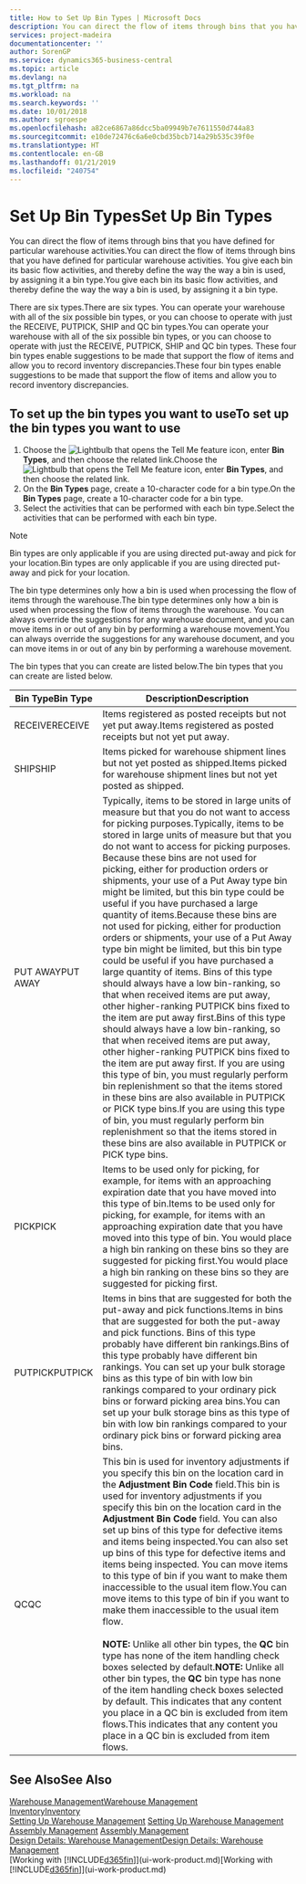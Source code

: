 ```yaml
---
title: How to Set Up Bin Types | Microsoft Docs
description: You can direct the flow of items through bins that you have defined for particular warehouse activities. You give each bin its basic flow activities, and thereby define the way the way a bin is used, by assigning it a bin type.
services: project-madeira
documentationcenter: ''
author: SorenGP
ms.service: dynamics365-business-central
ms.topic: article
ms.devlang: na
ms.tgt_pltfrm: na
ms.workload: na
ms.search.keywords: ''
ms.date: 10/01/2018
ms.author: sgroespe
ms.openlocfilehash: a82ce6867a86dcc5ba09949b7e7611550d744a83
ms.sourcegitcommit: e10de72476c6a6e0cbd35bcb714a29b535c39f0e
ms.translationtype: HT
ms.contentlocale: en-GB
ms.lasthandoff: 01/21/2019
ms.locfileid: "240754"
---
```

# <a name="set-up-bin-types"></a><span data-ttu-id="c6a53-104">Set Up Bin Types</span><span class="sxs-lookup"><span data-stu-id="c6a53-104">Set Up Bin Types</span></span>
<span data-ttu-id="c6a53-105">You can direct the flow of items through bins that you have defined for particular warehouse activities.</span><span class="sxs-lookup"><span data-stu-id="c6a53-105">You can direct the flow of items through bins that you have defined for particular warehouse activities.</span></span> <span data-ttu-id="c6a53-106">You give each bin its basic flow activities, and thereby define the way the way a bin is used, by assigning it a bin type.</span><span class="sxs-lookup"><span data-stu-id="c6a53-106">You give each bin its basic flow activities, and thereby define the way the way a bin is used, by assigning it a bin type.</span></span>  

<span data-ttu-id="c6a53-107">There are six types.</span><span class="sxs-lookup"><span data-stu-id="c6a53-107">There are six types.</span></span> <span data-ttu-id="c6a53-108">You can operate your warehouse with all of the six possible bin types, or you can choose to operate with just the RECEIVE, PUTPICK, SHIP and QC bin types.</span><span class="sxs-lookup"><span data-stu-id="c6a53-108">You can operate your warehouse with all of the six possible bin types, or you can choose to operate with just the RECEIVE, PUTPICK, SHIP and QC bin types.</span></span> <span data-ttu-id="c6a53-109">These four bin types enable suggestions to be made that support the flow of items and allow you to record inventory discrepancies.</span><span class="sxs-lookup"><span data-stu-id="c6a53-109">These four bin types enable suggestions to be made that support the flow of items and allow you to record inventory discrepancies.</span></span>  

## <a name="to-set-up-the-bin-types-you-want-to-use"></a><span data-ttu-id="c6a53-110">To set up the bin types you want to use</span><span class="sxs-lookup"><span data-stu-id="c6a53-110">To set up the bin types you want to use</span></span>  
1.  <span data-ttu-id="c6a53-111">Choose the ![Lightbulb that opens the Tell Me feature](media/ui-search/search_small.png "Tell me what you want to do") icon, enter **Bin Types**, and then choose the related link.</span><span class="sxs-lookup"><span data-stu-id="c6a53-111">Choose the ![Lightbulb that opens the Tell Me feature](media/ui-search/search_small.png "Tell me what you want to do") icon, enter **Bin Types**, and then choose the related link.</span></span>  
2.  <span data-ttu-id="c6a53-112">On the **Bin Types** page, create a 10-character code for a bin type.</span><span class="sxs-lookup"><span data-stu-id="c6a53-112">On the **Bin Types** page, create a 10-character code for a bin type.</span></span>  
3.  <span data-ttu-id="c6a53-113">Select the activities that can be performed with each bin type.</span><span class="sxs-lookup"><span data-stu-id="c6a53-113">Select the activities that can be performed with each bin type.</span></span>  

> [!NOTE]  
>  <span data-ttu-id="c6a53-114">Bin types are only applicable if you are using directed put-away and pick for your location.</span><span class="sxs-lookup"><span data-stu-id="c6a53-114">Bin types are only applicable if you are using directed put-away and pick for your location.</span></span>  

<span data-ttu-id="c6a53-115">The bin type determines only how a bin is used when processing the flow of items through the warehouse.</span><span class="sxs-lookup"><span data-stu-id="c6a53-115">The bin type determines only how a bin is used when processing the flow of items through the warehouse.</span></span> <span data-ttu-id="c6a53-116">You can always override the suggestions for any warehouse document, and you can move items in or out of any bin by performing a warehouse movement.</span><span class="sxs-lookup"><span data-stu-id="c6a53-116">You can always override the suggestions for any warehouse document, and you can move items in or out of any bin by performing a warehouse movement.</span></span>  

<span data-ttu-id="c6a53-117">The bin types that you can create are listed below.</span><span class="sxs-lookup"><span data-stu-id="c6a53-117">The bin types that you can create are listed below.</span></span>  

|<span data-ttu-id="c6a53-118">Bin Type</span><span class="sxs-lookup"><span data-stu-id="c6a53-118">Bin Type</span></span>|<span data-ttu-id="c6a53-119">Description</span><span class="sxs-lookup"><span data-stu-id="c6a53-119">Description</span></span>|  
|------------------|---------------------------------------|  
|<span data-ttu-id="c6a53-120">RECEIVE</span><span class="sxs-lookup"><span data-stu-id="c6a53-120">RECEIVE</span></span>|<span data-ttu-id="c6a53-121">Items registered as posted receipts but not yet put away.</span><span class="sxs-lookup"><span data-stu-id="c6a53-121">Items registered as posted receipts but not yet put away.</span></span>|  
|<span data-ttu-id="c6a53-122">SHIP</span><span class="sxs-lookup"><span data-stu-id="c6a53-122">SHIP</span></span>|<span data-ttu-id="c6a53-123">Items picked for warehouse shipment lines but not yet posted as shipped.</span><span class="sxs-lookup"><span data-stu-id="c6a53-123">Items picked for warehouse shipment lines but not yet posted as shipped.</span></span>|  
|<span data-ttu-id="c6a53-124">PUT AWAY</span><span class="sxs-lookup"><span data-stu-id="c6a53-124">PUT AWAY</span></span>|<span data-ttu-id="c6a53-125">Typically, items to be stored in large units of measure but that you do not want to access for picking purposes.</span><span class="sxs-lookup"><span data-stu-id="c6a53-125">Typically, items to be stored in large units of measure but that you do not want to access for picking purposes.</span></span> <span data-ttu-id="c6a53-126">Because these bins are not used for picking, either for production orders or shipments, your use of a Put Away type bin might be limited, but this bin type could be useful if you have purchased a large quantity of items.</span><span class="sxs-lookup"><span data-stu-id="c6a53-126">Because these bins are not used for picking, either for production orders or shipments, your use of a Put Away type bin might be limited, but this bin type could be useful if you have purchased a large quantity of items.</span></span> <span data-ttu-id="c6a53-127">Bins of this type should always have a low bin-ranking, so that when received items are put away, other higher-ranking PUTPICK bins fixed to the item are put away first.</span><span class="sxs-lookup"><span data-stu-id="c6a53-127">Bins of this type should always have a low bin-ranking, so that when received items are put away, other higher-ranking PUTPICK bins fixed to the item are put away first.</span></span> <span data-ttu-id="c6a53-128">If you are using this type of bin, you must regularly perform bin replenishment so that the items stored in these bins are also available in PUTPICK or PICK type bins.</span><span class="sxs-lookup"><span data-stu-id="c6a53-128">If you are using this type of bin, you must regularly perform bin replenishment so that the items stored in these bins are also available in PUTPICK or PICK type bins.</span></span>|  
|<span data-ttu-id="c6a53-129">PICK</span><span class="sxs-lookup"><span data-stu-id="c6a53-129">PICK</span></span>|<span data-ttu-id="c6a53-130">Items to be used only for picking, for example, for items with an approaching expiration date that you have moved into this type of bin.</span><span class="sxs-lookup"><span data-stu-id="c6a53-130">Items to be used only for picking, for example, for items with an approaching expiration date that you have moved into this type of bin.</span></span> <span data-ttu-id="c6a53-131">You would place a high bin ranking on these bins so they are suggested for picking first.</span><span class="sxs-lookup"><span data-stu-id="c6a53-131">You would place a high bin ranking on these bins so they are suggested for picking first.</span></span>|  
|<span data-ttu-id="c6a53-132">PUTPICK</span><span class="sxs-lookup"><span data-stu-id="c6a53-132">PUTPICK</span></span>|<span data-ttu-id="c6a53-133">Items in bins that are suggested for both the put-away and pick functions.</span><span class="sxs-lookup"><span data-stu-id="c6a53-133">Items in bins that are suggested for both the put-away and pick functions.</span></span> <span data-ttu-id="c6a53-134">Bins of this type probably have different bin rankings.</span><span class="sxs-lookup"><span data-stu-id="c6a53-134">Bins of this type probably have different bin rankings.</span></span> <span data-ttu-id="c6a53-135">You can set up your bulk storage bins as this type of bin with low bin rankings compared to your ordinary pick bins or forward picking area bins.</span><span class="sxs-lookup"><span data-stu-id="c6a53-135">You can set up your bulk storage bins as this type of bin with low bin rankings compared to your ordinary pick bins or forward picking area bins.</span></span>|  
|<span data-ttu-id="c6a53-136">QC</span><span class="sxs-lookup"><span data-stu-id="c6a53-136">QC</span></span>|<span data-ttu-id="c6a53-137">This bin is used for inventory adjustments if you specify this bin on the location card in the **Adjustment Bin Code** field.</span><span class="sxs-lookup"><span data-stu-id="c6a53-137">This bin is used for inventory adjustments if you specify this bin on the location card in the **Adjustment Bin Code** field.</span></span> <span data-ttu-id="c6a53-138">You can also set up bins of this type for defective items and items being inspected.</span><span class="sxs-lookup"><span data-stu-id="c6a53-138">You can also set up bins of this type for defective items and items being inspected.</span></span> <span data-ttu-id="c6a53-139">You can move items to this type of bin if you want to make them inaccessible to the usual item flow.</span><span class="sxs-lookup"><span data-stu-id="c6a53-139">You can move items to this type of bin if you want to make them inaccessible to the usual item flow.</span></span><br /><br /> <span data-ttu-id="c6a53-140">**NOTE:** Unlike all other bin types, the **QC** bin type has none of the item handling check boxes selected by default.</span><span class="sxs-lookup"><span data-stu-id="c6a53-140">**NOTE:** Unlike all other bin types, the **QC** bin type has none of the item handling check boxes selected by default.</span></span> <span data-ttu-id="c6a53-141">This indicates that any content you place in a QC bin is excluded from item flows.</span><span class="sxs-lookup"><span data-stu-id="c6a53-141">This indicates that any content you place in a QC bin is excluded from item flows.</span></span>|  

## <a name="see-also"></a><span data-ttu-id="c6a53-142">See Also</span><span class="sxs-lookup"><span data-stu-id="c6a53-142">See Also</span></span>
[<span data-ttu-id="c6a53-143">Warehouse Management</span><span class="sxs-lookup"><span data-stu-id="c6a53-143">Warehouse Management</span></span>](warehouse-manage-warehouse.md)  
[<span data-ttu-id="c6a53-144">Inventory</span><span class="sxs-lookup"><span data-stu-id="c6a53-144">Inventory</span></span>](inventory-manage-inventory.md)  
<span data-ttu-id="c6a53-145">[Setting Up Warehouse Management](warehouse-setup-warehouse.md)   </span><span class="sxs-lookup"><span data-stu-id="c6a53-145">[Setting Up Warehouse Management](warehouse-setup-warehouse.md)   </span></span>  
<span data-ttu-id="c6a53-146">[Assembly Management](assembly-assemble-items.md)  </span><span class="sxs-lookup"><span data-stu-id="c6a53-146">[Assembly Management](assembly-assemble-items.md)  </span></span>  
[<span data-ttu-id="c6a53-147">Design Details: Warehouse Management</span><span class="sxs-lookup"><span data-stu-id="c6a53-147">Design Details: Warehouse Management</span></span>](design-details-warehouse-management.md)  
<span data-ttu-id="c6a53-148">[Working with [!INCLUDE[d365fin](includes/d365fin_md.md)]](ui-work-product.md)</span><span class="sxs-lookup"><span data-stu-id="c6a53-148">[Working with [!INCLUDE[d365fin](includes/d365fin_md.md)]](ui-work-product.md)</span></span>
